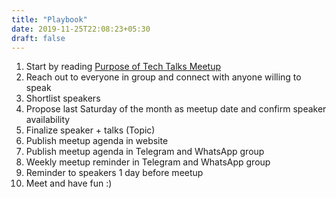 ```yaml
---
title: "Playbook"
date: 2019-11-25T22:08:23+05:30
draft: false
---
```


1. Start by reading [Purpose of Tech Talks Meetup](/about/)
2. Reach out to everyone in group and connect with anyone willing to speak
3. Shortlist speakers
4. Propose last Saturday of the month as meetup date and confirm speaker availability
5. Finalize speaker + talks (Topic)
6. Publish meetup agenda in website
7. Publish meetup agenda in Telegram and WhatsApp group
8. Weekly meetup reminder in Telegram and WhatsApp group
9. Reminder to speakers 1 day before meetup
10. Meet and have fun :)



